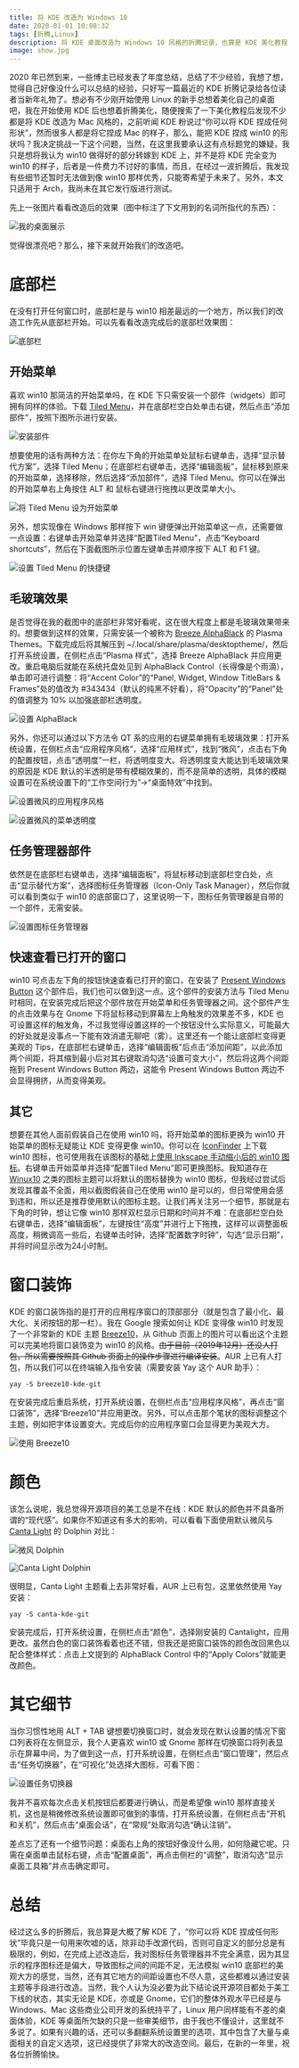 ```yaml
---
title: 将 KDE 改造为 Windows 10
date: 2020-01-01 10:08:32
tags: [折腾,Linux]
description: 将 KDE 桌面改造为 Windows 10 风格的折腾记录，也算是 KDE 美化教程
image: show.jpg
---
```


2020 年已然到来，一些博主已经发表了年度总结，总结了不少经验，我想了想，觉得自己好像没什么可以总结的经验，只好写一篇最近的 KDE 折腾记录给各位读者当新年礼物了。想必有不少刚开始使用 Linux 的新手总想着美化自己的桌面吧，我在开始使用 KDE 后也想着折腾美化，随便搜索了一下美化教程后发现不少都是将 KDE 改造为 Mac 风格的，之前听闻 KDE 粉说过“你可以将 KDE 捏成任何形状”，然而很多人都是将它捏成 Mac 的样子，那么，能把 KDE 捏成 win10 的形状吗？我决定挑战一下这个问题，当然，在这里我要承认这有点标题党的嫌疑，我只是想将我认为 win10 做得好的部分转嫁到 KDE 上，并不是将 KDE 完全变为 win10 的样子，后者是一件费力不讨好的事情，而且，在经过一波折腾后，我发现有些细节还暂时无法做到像 win10 那样优秀，只能寄希望于未来了。另外，本文只适用于 Arch，我尚未在其它发行版进行测试。       

先上一张图片看看改造后的效果（图中标注了下文用到的名词所指代的东西）：

![我的桌面展示](my_kde_desktop.png)

觉得很漂亮吧？那么，接下来就开始我们的改造吧。

# 底部栏
在没有打开任何窗口时，底部栏是与 win10 相差最远的一个地方，所以我们的改造工作先从底部栏开始。可以先看看改造完成后的底部栏效果图：

![底部栏](my_bottom.png)

## 开始菜单
喜欢 win10 那简洁的开始菜单吗，在 KDE 下只需安装一个部件（widgets）即可拥有同样的体验。下载 [Tiled Menu](https://store.kde.org/p/1160672/)，并在底部栏空白处单击右键，然后点击“添加部件”，按照下图所示进行安装。

![安装部件](install_widget.png)

想要使用的话有两种方法：在你左下角的开始菜单处鼠标右键单击，选择“显示替代方案”，选择 Tiled Menu；在底部栏右键单击，选择“编辑面板”，鼠标移到原来的开始菜单，选择移除，然后选择“添加部件”，选择 Tiled Menu。你可以在弹出的开始菜单右上角按住 ALT 和 鼠标右键进行拖拽以更改菜单大小。        

![将 Tiled Menu 设为开始菜单](set_start_menu.png)

另外，想实现像在 Windows 那样按下 win 键便弹出开始菜单这一点，还需要做一点设置：右键单击开始菜单并选择“配置Tiled Menu”，点击“Keyboard shortcuts”，然后在下面截图所示位置左键单击并顺序按下 ALT 和 F1 键。

![设置 Tiled Menu 的快捷键](set_tiled_menu_shortcut.png)

## 毛玻璃效果
是否觉得在我的截图中的底部栏非常好看呢，这在很大程度上都是毛玻璃效果带来的。想要做到这样的效果，只需安装一个被称为 [Breeze AlphaBlack](https://store.kde.org/p/1084931/) 的 Plasma Themes。下载完成后将其解压到 ~/.local/share/plasma/desktoptheme/，然后打开系统设置，在侧栏点击“Plasma 样式”，选择 Breeze AlphaBlack 并应用更改。重启电脑后就能在系统托盘处见到 AlphaBlack Control（长得像是个雨滴），单击即可进行调整：将“Accent Color”的“Panel, Widget, Window TitleBars & Frames”处的值改为 #343434（默认的纯黑不好看），将“Opacity”的“Panel”处的值调整为 10% 以加强底部栏透明度。

![设置 AlphaBlack](set_alpha_black.png)

另外，你还可以通过以下方法令 QT 系的应用的右键菜单拥有毛玻璃效果：打开系统设置，在侧栏点击“应用程序风格”，选择“应用样式”，找到“微风”，点击右下角的配置按钮，点击“透明度”一栏，将透明度变大。将透明度变大能达到毛玻璃效果的原因是 KDE 默认的半透明是带有模糊效果的，而不是简单的透明，具体的模糊设置可在系统设置下的“工作空间行为”->“桌面特效”中找到。

![设置微风的应用程序风格](set_breeze_style.png)

![设置微风的菜单透明度](set_breeze_transparency.png)

## 任务管理器部件
依然是在底部栏右键单击，选择“编辑面板”，将鼠标移动到底部栏空白处，点击“显示替代方案”，选择图标任务管理器（Icon-Only Task Manager），然后你就可以看到类似于 win10 的底部窗口了，这里说明一下，图标任务管理器是自带的一个部件，无需安装。

![设置图标任务管理器](set_task_manager.png)

## 快速查看已打开的窗口
win10 可点击左下角的按钮快速查看已打开的窗口，在安装了 [Present Windows Button](https://store.kde.org/p/1181039) 这个部件后，我们也可以做到这一点。这个部件的安装方法与 Tiled Menu 时相同，在安装完成后把这个部件放在开始菜单和任务管理器之间。这个部件产生的点击效果与在 Gnome 下将鼠标移动到屏幕左上角触发的效果差不多，KDE 也可设置这样的触发角，不过我觉得设置这样的一个按钮没什么实际意义，可能最大的好处就是没事点一下能有效消遣无聊吧（雾）。这里还有一个能让底部栏变得更美观的 Tips，在底部栏右键单击，选择“编辑面板”后点击“添加间距”，以此添加两个间距，将其缩到最小后对其右键取消勾选“设置可变大小”，然后将这两个间距拖到 Present Windows Button 两边，这能令 Present Windows Button 两边不会显得拥挤，从而变得美观。

## 其它
想要在其他人面前假装自己在使用 win10 吗，将开始菜单的图标更换为 win10 开始菜单的图标无疑能让 KDE 变得更像 win10。你可以在 [IconFinder](https://www.iconfinder.com/icons/1220364/microsoft_window_windows_icon) 上下载 win10 图标，也可使用我在该图标的基础上[使用 Inkscape 手动缩小后的 win10 图标](https://1drv.ms/u/s!AnrGd4m50K7QbMyHxI-JM4EWUu4?e=0JXp1I)。右键单击开始菜单并选择“配置Tiled Menu”即可更换图标。我知道存在 [Winux10](https://store.kde.org/p/1167558/) 之类的图标主题可以将默认的图标替换为 win10 图标，但我经过尝试后发现其覆盖不全面，用以截图假装自己在使用 win10 是可以的，但日常使用会感到违和，所以还是推荐使用默认的图标主题。让我们再关注另一个细节，那就是右下角的时钟，想让它像 win10 那样双栏显示日期和时间并不难：在底部栏空白处右键单击，选择“编辑面板”，左键按住“高度”并进行上下拖拽，这样可以调整面板高度，稍微调高一些后，右键单击时钟，选择“配置数字时钟”，勾选“显示日期”，并将时间显示改为24小时制。

# 窗口装饰
KDE 的窗口装饰指的是打开的应用程序窗口的顶部部分（就是包含了最小化、最大化、关闭按钮的那一栏）。我在 Google 搜索如何让 KDE 变得像 win10 时发现了一个非常新的 KDE 主题 [Breeze10](https://github.com/fauzie811/Breeze10)，从 Github 页面上的图片可以看出这个主题可以完美地将窗口装饰变为 win10 的风格。~~由于目前（2019年12月）还没人打包，所以需要按照其 Github 页面上的操作步骤进行编译安装~~。AUR 上已有人打包，所以我们可以在终端输入指令安装（需要安装 Yay 这个 AUR 助手）：     

    yay -S breeze10-kde-git


在安装完成后重启系统，打开系统设置，在侧栏点击“应用程序风格”，再点击“窗口装饰”，选择“Breeze10”并应用更改。另外，可以点击那个笔状的图标调整这个主题，例如把字体设置变大。完成后你的应用程序窗口会显得更为美观大方。

![使用 Breeze10](set_breeze10.png)

# 颜色
该怎么说呢，我总觉得开源项目的美工总是不在线：KDE 默认的颜色并不具备所谓的“现代感”。如果你不知道这有多大的影响，可以看看下面使用默认微风与 [Canta Light](https://aur.archlinux.org/packages/canta-kde-git/) 的 Dolphin 对比：

![微风 Dolphin](breeze_dolphin.png)

![Canta Light Dolphin](canta_light_dolphin.png)

很明显，Canta Light 主题看上去非常好看，AUR 上已有包，这里依然使用 Yay 安装：     

    yay -S canta-kde-git

安装完成后，打开系统设置，在侧栏点击“颜色”，选择刚安装的 Cantalight，应用更改。虽然白色的窗口装饰看着也还不错，但我还是把窗口装饰的颜色改回黑色以配合整体样式：点击上文提到的 AlphaBlack Control 中的“Apply Colors”就能更改颜色。

# 其它细节
当你习惯性地用 ALT + TAB 键想要切换窗口时，就会发现在默认设置的情况下窗口列表将在左侧显示，我个人更喜欢 win10 或 Gnome 那样在切换窗口将列表显示在屏幕中间，为了做到这一点，打开系统设置，在侧栏点击“窗口管理”，然后点击“任务切换器”，在“可视化”处选择大图标，可看下图：

![设置任务切换器](set_task_switch.png)

我并不喜欢每次点击关机按钮后都要进行确认，而是希望像 win10 那样直接关机，这也是稍微修改系统设置即可做到的事情，打开系统设置，在侧栏点击“开机和关机”，然后点击“桌面会话”，在“常规”处取消勾选“确认注销”。     

差点忘了还有一个细节问题：桌面右上角的按钮好像没什么用，如何隐藏它呢。只需在桌面单击鼠标右键，点击“配置桌面”，再点击侧栏的“调整”，取消勾选“显示桌面工具箱”并点击确定即可。

# 总结
经过这么多的折腾后，我总算是大概了解 KDE 了，“你可以将 KDE 捏成任何形状”毕竟只是一句用来吹嘘的话，除非动手改源代码，否则可自定义的部分总是有极限的，例如，在完成上述改造后，我对图标任务管理器并不完全满意，因为其显示的程序图标还是偏大，导致图标之间的间距不足，无法模拟 win10 底部栏的美观大方的感觉，当然，还有其它地方的间距设置也不尽人意，这些都难以通过安装主题等手段进行改造。当然，我个人认为没必要为此下结论说开源项目都处于美工下线的状态，其实无论是 KDE，亦或是 Gnome，它们的整体外观水平已经是与 Windows、Mac 这些商业公司开发的系统持平了，Linux 用户同样能有不差的桌面体验，KDE 等桌面所欠缺的只是一些审美细节，由于我也不懂设计，这里就不多说了。如果有兴趣的话，还可以多翻翻系统设置里的选项，其中包含了大量与桌面相关的自定义选项，这已经提供了非常大的改造空间。最后，在新的一年里，祝各位折腾愉快。
